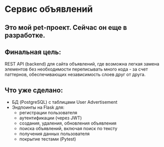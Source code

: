 # Сервис объявлений
Это мой pet-проект. Сейчас он еще в разработке.
---

## Финальная цель:
REST API (backend) для сайта объявлений, где возможна легкая замена элементов без необходимости переписывать много кода - за счет паттернов, обеспечивающих независимость слоев друг от друга.

## Что уже сделано:
- БД (PostgreSQL) с таблицами User Advertisement
- Эндпоинты на Flask для:
  - регистрации пользователя
  - аутентификации (через JWT)
  - создания, удаления, обновления объявления
  - поиска объявлений, включая поиск по тексту
  - получения данных пользователя
  - покрытие тестами (Pytest)